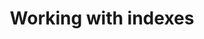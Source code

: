 ---
layout: default
title: Working with indexes
description: Guides to indexes in Firebolt. 
nav_order: 4
has_toc: true
has_children: true
---